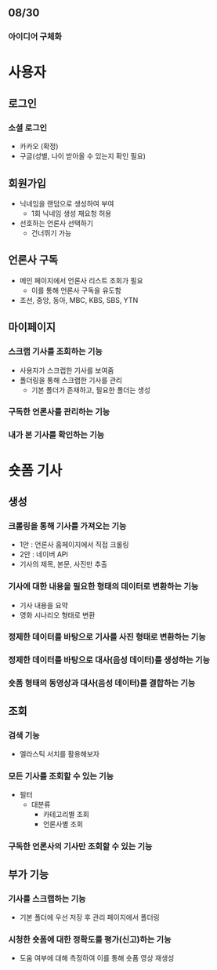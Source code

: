 ## 08/30
### 아이디어 구체화


# 사용자

## 로그인

### 소셜 로그인

- 카카오 (확정)
- 구글(성별, 나이 받아올 수 있는지 확인 필요)

## 회원가입

- 닉네임을 랜덤으로 생성하여 부여
    - 1회 닉네임 생성 재요청 허용
- 선호하는 언론사 선택하기
    - 건너뛰기 가능

## 언론사 구독

- 메인 페이지에서 언론사 리스트 조회가 필요
    - 이를 통해 언론사 구독을 유도함
- 조선, 중앙, 동아, MBC, KBS, SBS, YTN

## 마이페이지

### 스크랩 기사를 조회하는 기능

- 사용자가 스크랩한 기사를 보여줌
- 폴더링을 통해 스크랩한 기사를 관리
    - 기본 폴더가 존재하고, 필요한 폴더는 생성

### 구독한 언론사를 관리하는 기능

### 내가 본 기사를 확인하는 기능

# 숏폼 기사

## 생성

### 크롤링을 통해 기사를 가져오는 기능

- 1안 : 언론사 홈페이지에서 직접 크롤링
- 2안 : 네이버 API
- 기사의 제목, 본문, 사진만 추출

### 기사에 대한 내용을 필요한 형태의 데이터로 변환하는 기능

- 기사 내용을 요약
- 영화 시나리오 형태로 변환

### 정제한 데이터를 바탕으로 기사를 사진 형태로 변환하는 기능

### 정제한 데이터를 바탕으로 대사(음성 데이터)를 생성하는 기능

### 숏폼 형태의 동영상과 대사(음성 데이터)를 결합하는 기능

## 조회

### 검색 기능

- 엘라스틱 서치를 활용해보자

### 모든 기사를 조회할 수 있는 기능

- 필터
    - 대분류
        - 카테고리별 조회
        - 언론사별 조회

### 구독한 언론사의 기사만 조회할 수 있는 기능

## 부가 기능

### 기사를 스크랩하는 기능

- 기본 폴더에 우선 저장 후 관리 페이지에서 폴더링

### 시청한 숏폼에 대한 정확도를 평가(신고)하는 기능

- 도움 여부에 대해 측정하여 이를 통해 숏폼 영상 재생성